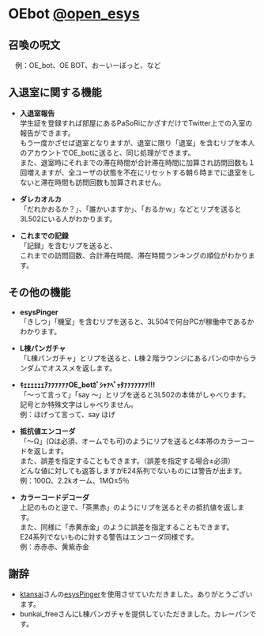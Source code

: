 # OEbot [@open\_esys](https://twitter.com/open_esys)   

## 召喚の呪文   
　例：OE_bot、OE BOT、おーいーぼっと、など   

## 入退室に関する機能
- **入退室報告**   
学生証を登録すれば部屋にあるPaSoRiにかざすだけでTwitter上での入室の報告ができます。   
もう一度かざせば退室となりますが、退室に限り「退室」を含むリプを本人のアカウントでOE_botに送ると、同じ処理ができます。   
また、退室時にそれまでの滞在時間が合計滞在時間に加算され訪問回数も１回増えますが、全ユーザの状態を不在にリセットする朝６時までに退室をしないと滞在時間も訪問回数も加算されません。   
   
- **ダレカオルカ**   
「だれかおるか？」、「誰かいますか」、「おるかｗ」などとリプを送ると3L502にいる人がわかります。   
   
- **これまでの記録**   
「記録」を含むリプを送ると、   
これまでの訪問回数、合計滞在時間、滞在時間ランキングの順位がわかります。   
   
## その他の機能
- **esysPinger**   
「きしつ」「機室」を含むリプを送ると、3L504で何台PCが稼働中であるかわかります。   
   
- **L棟パンガチャ**   
「L棟パンガチャ」とリプを送ると、L棟２階ラウンジにあるパンの中からランダムでオススメを返します。   
   
- **ｷｪｪｪｪｪｪｱｧｧｧｧｧｧOE_botｶﾞｼｬｧﾍﾞｯﾀｧｧｧｧｧｧｧ!!!**   
「〜って言って」「say 〜」とリプを送ると3L502の本体がしゃべります。   
記号とか特殊文字はしゃべりません。   
例：ほげって言って、say ほげ   
   
- **抵抗値エンコーダ**   
「～Ω」(Ωは必須、オームでも可)のようにリプを送ると4本帯のカラーコードを返します。   
また、誤差を指定することもできます。（誤差を指定する場合±必須）   
どんな値に対しても返答しますがE24系列でないものには警告が出ます。   
例：100Ω、2.2kオーム、1MΩ±5％   
   
- **カラーコードデコーダ**   
上記のものと逆で、「茶黒赤」のようにリプを送るとその抵抗値を返します。   
また、同様に「赤黄赤金」のように誤差を指定することもできます。   
E24系列でないものに対する警告はエンコーダ同様です。   
例：赤赤赤、黄紫赤金   
   
## 謝辞
- [ktansai](https://github.com/ktansai)さんの[esysPinger](https://github.com/ktansai/esysPinger)を使用させていただきました。ありがとうございます。   
- bunkai_freeさんにL棟パンガチャを提供していただきました。カレーパンです。   
